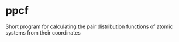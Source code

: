 # ppcf
Short program for calculating the pair distribution functions of atomic systems from their coordinates
